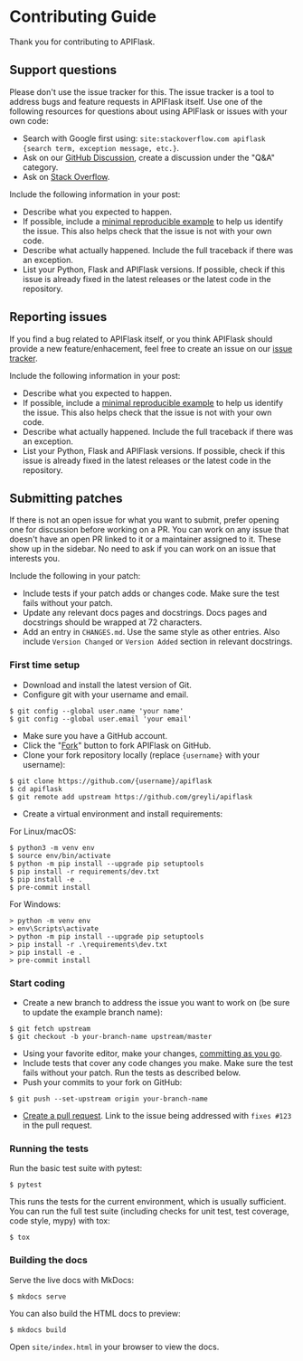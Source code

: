 # Contributing Guide

Thank you for contributing to APIFlask.


## Support questions

Please don't use the issue tracker for this. The issue tracker is a tool
to address bugs and feature requests in APIFlask itself. Use one of the
following resources for questions about using APIFlask or issues with your
own code:

- Search with Google first using: `site:stackoverflow.com apiflask {search term, exception message, etc.}`.
- Ask on our [GitHub Discussion][_gh_discuss], create a discussion under
the "Q&A" category.
- Ask on [Stack Overflow][_so].

Include the following information in your post:

- Describe what you expected to happen.
- If possible, include a [minimal reproducible example][_mcve] to help us
identify the issue. This also helps check that the issue is not with
your own code.
- Describe what actually happened. Include the full traceback if there
was an exception.
- List your Python, Flask and APIFlask versions. If possible, check if this
issue is already fixed in the latest releases or the latest code in
the repository.

[_gh_discuss]: https://github.com/greyli/apiflask/discussions
[_so]: https://stackoverflow.com/questions/tagged/apiflask?tab=Frequent


## Reporting issues

If you find a bug related to APIFlask itself, or you think APIFlask
should provide a new feature/enhacement, feel free to create an
issue on our [issue tracker][_gh_issue].

Include the following information in your post:

- Describe what you expected to happen.
- If possible, include a [minimal reproducible example][_mcve] to help us
identify the issue. This also helps check that the issue is not with
your own code.
- Describe what actually happened. Include the full traceback if there
was an exception.
- List your Python, Flask and APIFlask versions. If possible, check if this
issue is already fixed in the latest releases or the latest code in
the repository.

[_gh_issue]: https://github.com/greyli/apiflask/issues
[_mcve]: https://stackoverflow.com/help/minimal-reproducible-example


## Submitting patches

If there is not an open issue for what you want to submit, prefer
opening one for discussion before working on a PR. You can work on any
issue that doesn't have an open PR linked to it or a maintainer assigned
to it. These show up in the sidebar. No need to ask if you can work on
an issue that interests you.

Include the following in your patch:

- Include tests if your patch adds or changes code. Make sure the test
fails without your patch.
- Update any relevant docs pages and docstrings. Docs pages and
docstrings should be wrapped at 72 characters.
- Add an entry in `CHANGES.md`. Use the same style as other
entries. Also include `Version Changed` or `Version Added` section
in relevant docstrings.


### First time setup

- Download and install the latest version of Git.
- Configure git with your username and email.

```
$ git config --global user.name 'your name'
$ git config --global user.email 'your email'
```

- Make sure you have a GitHub account.
- Click the "[Fork][_fork]" button to fork APIFlask on GitHub.
- Clone your fork repository locally (replace `{username}` with your username):

```
$ git clone https://github.com/{username}/apiflask
$ cd apiflask
$ git remote add upstream https://github.com/greyli/apiflask
```

- Create a virtual environment and install requirements:

For Linux/macOS:

```
$ python3 -m venv env
$ source env/bin/activate
$ python -m pip install --upgrade pip setuptools
$ pip install -r requirements/dev.txt
$ pip install -e .
$ pre-commit install
```

For Windows:

```
> python -m venv env
> env\Scripts\activate
> python -m pip install --upgrade pip setuptools
> pip install -r .\requirements\dev.txt
> pip install -e .
> pre-commit install
```

[_fork]: https://github.com/greyli/apiflask/fork


### Start coding

- Create a new branch to address the issue you want to work on (be sure to
update the example branch name):

```
$ git fetch upstream
$ git checkout -b your-branch-name upstream/master
```

- Using your favorite editor, make your changes,
[committing as you go][_commit].
- Include tests that cover any code changes you make. Make sure the
test fails without your patch. Run the tests as described below.
- Push your commits to your fork on GitHub:

```
$ git push --set-upstream origin your-branch-name
```

- [Create a pull request][_pr]. Link to the issue being addressed with `fixes #123` in the pull request.

[_commit]: https://dont-be-afraid-to-commit.readthedocs.io/en/latest/git/commandlinegit.html#commit-your-changes
[_pr]: https://docs.github.com/en/github/collaborating-with-issues-and-pull-requests/creating-a-pull-request


### Running the tests

Run the basic test suite with pytest:

```
$ pytest
```

This runs the tests for the current environment, which is usually
sufficient. You can run the full test suite (including checks for unit test,
test coverage, code style, mypy) with tox:

```
$ tox
```


### Building the docs

Serve the live docs with MkDocs:

```
$ mkdocs serve
```

You can also build the HTML docs to preview:

```
$ mkdocs build
```

Open ``site/index.html`` in your browser to view the docs.
